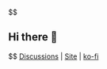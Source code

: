 $$
## Hi there 👋
$$
[Discussions](https://github.com/ArgusRho/argusrho/discussions) | [Site](https://argusrho.github.io/) | [ko-fi](https://Ko-fi.com/argusrho)
<!--
**ArgusRho/argusrho** is a ✨ _special_ ✨ repository because its `README.md` (this file) appears on your GitHub profile.

Here are some ideas to get you started:

- 🔭 I’m currently working on ...
- 🌱 I’m currently learning ...
- 👯 I’m looking to collaborate on ...
- 🤔 I’m looking for help with ...
- 💬 Ask me about ...
- 📫 How to reach me: ...
- 😄 Pronouns: ...
- ⚡ Fun fact: ...
-->
